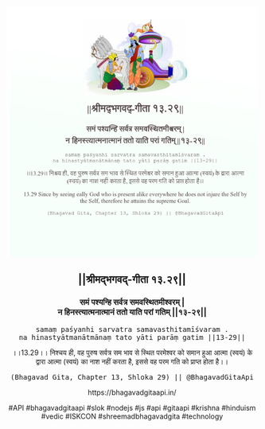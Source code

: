 <img src="../../asset/BG_13_29.png"/>
<center><h2>||श्रीमद्‍भगवद्‍-गीता १३.२९||</h2>
<h3>समं पश्यन्हि सर्वत्र समवस्थितमीश्वरम् |<br/>न हिनस्त्यात्मनात्मानं ततो याति परां गतिम् ||१३-२९||</h3>
<pre>samaṃ paśyanhi sarvatra samavasthitamīśvaram .<br/>na hinastyātmanātmānaṃ tato yāti parāṃ gatim ||13-29||</pre>
<p>।।13.29।। निश्चय ही, वह पुरुष सर्वत्र सम भाव से स्थित परमेश्वर को समान हुआ आत्मा (स्वयं) के द्वारा आत्मा (स्वयं) का नाश नहीं करता है, इससे वह परम गति को प्राप्त होता है।।</p>
<pre>(Bhagavad Gita, Chapter 13, Shloka 29) || @BhagavadGitaApi</pre><p>https://bhagavadgitaapi.in/</p><p>#API #bhagavadgitaapi #slok #nodejs #js #api #gitaapi #krishna #hinduism #vedic #ISKCON #shreemadbhagavadgita #technology</p></center>